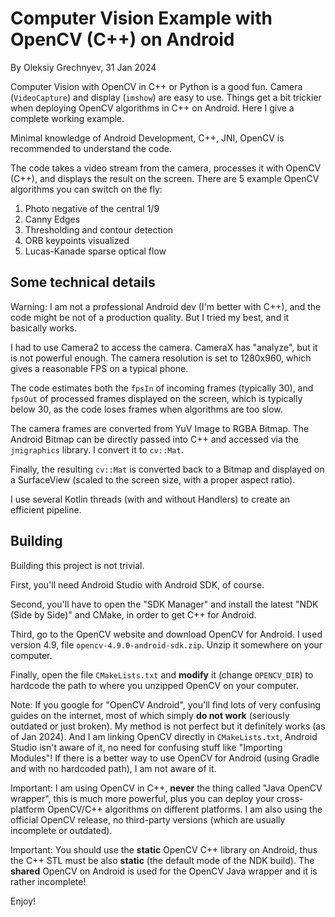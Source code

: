 Computer Vision Example with OpenCV (C++) on Android
=====================================

By Oleksiy Grechnyev, 31 Jan 2024

Computer Vision with OpenCV in C++ or Python is a good fun. 
Camera (`VideoCapture`) and display (`imshow`) are easy to use.
Things get a bit trickier when deploying OpenCV algorithms
in C++ on Android. Here I give a complete working example.

Minimal knowledge of Android Development, C++, JNI, OpenCV is recommended to understand the code.

The code takes a video stream from the camera, processes it with OpenCV (C++),
and displays the result on the screen. There are 5 example OpenCV algorithms you can switch on the fly:

1. Photo negative of the central 1/9  
2. Canny Edges  
3. Thresholding and contour detection  
4. ORB keypoints visualized  
5. Lucas-Kanade sparse optical flow  


Some technical details
---------

Warning: I am not a professional Android dev (I'm better with C++), and the code might be not of a production quality.
But I tried my best, and it basically works.

I had to use Camera2 to access the camera. CameraX has "analyze", but it is not powerful enough.
The camera resolution is set to 1280x960, which gives a reasonable FPS on a typical phone.

The code estimates both the `fpsIn` of incoming frames (typically 30), and `fpsOut` of
processed frames displayed on the screen, which is typically below 30, as the code loses frames
when algorithms are too slow.

The camera frames are converted from YuV Image to RGBA Bitmap. The Android Bitmap can be
directly passed into C++ and accessed via the `jnigraphics` library. I convert it
to `cv::Mat`. 

Finally, the resulting `cv::Mat` is converted back to a Bitmap and displayed on a 
SurfaceView (scaled to the screen size, with a proper aspect ratio).

I use several Kotlin threads (with and without Handlers) to create an efficient pipeline.

Building
---------

Building this project is not trivial. 

First, you'll need Android Studio with Android SDK, of course. 

Second, you'll have to open the "SDK Manager" and install the latest "NDK (Side by Side)" and CMake, in order to get C++ for Android. 

Third, go to the OpenCV website and download OpenCV for Android. I used version 4.9, file `opencv-4.9.0-android-sdk.zip`.
Unzip it somewhere on your computer. 

Finally, open the file `CMakeLists.txt` and **modify** it (change `OPENCV_DIR`) to hardcode the path to where you unzipped OpenCV on your computer.

Note: If you google for "OpenCV Android", you'll find lots of very confusing guides on the internet, most
of which simply **do not work** (seriously outdated or just broken). My method is not perfect but it
definitely works (as of Jan 2024). And I am linking OpenCV directly in `CMakeLists.txt`, Android
Studio isn't aware of it, no need for confusing stuff like "Importing Modules"! If there is a better
way to use OpenCV for Android (using Gradle and with no hardcoded path), I am not aware of it.

Important: I am using OpenCV in C++, **never** the thing called "Java OpenCV wrapper", this is much more 
powerful, plus you can deploy your cross-platform OpenCV/C++ algorithms on different platforms. I am also
using the official OpenCV release, no third-party versions (which are usually incomplete or outdated).

Important: You should use the **static** OpenCV C++ library on Android, thus the C++ STL must be also
**static** (the default mode of the NDK build). The **shared** OpenCV on Android is used for the
OpenCV Java wrapper and it is rather incomplete!

Enjoy!
